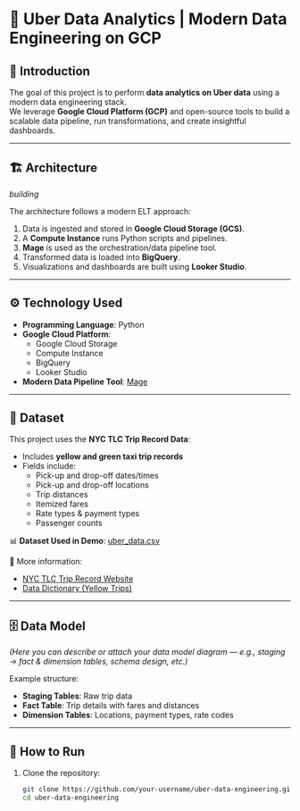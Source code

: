 # 🚖 Uber Data Analytics | Modern Data Engineering on GCP

## 📌 Introduction
The goal of this project is to perform **data analytics on Uber data** using a modern data engineering stack.  
We leverage **Google Cloud Platform (GCP)** and open-source tools to build a scalable data pipeline, run transformations, and create insightful dashboards.

---

## 🏗️ Architecture
*building*  

The architecture follows a modern ELT approach:
1. Data is ingested and stored in **Google Cloud Storage (GCS)**.  
2. A **Compute Instance** runs Python scripts and pipelines.  
3. **Mage** is used as the orchestration/data pipeline tool.  
4. Transformed data is loaded into **BigQuery**.  
5. Visualizations and dashboards are built using **Looker Studio**.

---

## ⚙️ Technology Used
- **Programming Language**: Python  
- **Google Cloud Platform**:
  - Google Cloud Storage  
  - Compute Instance  
  - BigQuery  
  - Looker Studio  
- **Modern Data Pipeline Tool**: [Mage](https://www.mage.ai/)  



---

## 📂 Dataset
This project uses the **NYC TLC Trip Record Data**:  

- Includes **yellow and green taxi trip records**  
- Fields include:
  - Pick-up and drop-off dates/times  
  - Pick-up and drop-off locations  
  - Trip distances  
  - Itemized fares  
  - Rate types & payment types  
  - Passenger counts  

📊 **Dataset Used in Demo**: [uber_data.csv](https://github.com/darshilparmar/uber-etl-pipeline-data-engineering-project/blob/main/data/uber_data.csv)  

🔗 More information:  
- [NYC TLC Trip Record Website](https://www.nyc.gov/site/tlc/about/tlc-trip-record-data.page)  
- [Data Dictionary (Yellow Trips)](https://www.nyc.gov/assets/tlc/downloads/pdf/data_dictionary_trip_records_yellow.pdf)

---

## 🗄️ Data Model
*(Here you can describe or attach your data model diagram — e.g., staging → fact & dimension tables, schema design, etc.)*

Example structure:
- **Staging Tables**: Raw trip data  
- **Fact Table**: Trip details with fares and distances  
- **Dimension Tables**: Locations, payment types, rate codes  

---

## 🚀 How to Run
1. Clone the repository:  
   ```bash
   git clone https://github.com/your-username/uber-data-engineering.git
   cd uber-data-engineering
